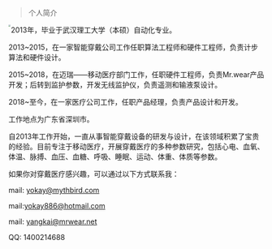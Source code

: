 > 个人简介   

<img src="http://www.mythbird.com:8000/f/2c566c97113a4cbe87f9/?dl=1" style="zoom:25%;" align="left"/>



2013年，毕业于武汉理工大学（本硕）自动化专业。

2013~2015，在一家智能穿戴公司工作任职算法工程师和硬件工程师，负责计步算法和硬件设计。

2015~2018，在迈瑞——移动医疗部门工作，任职硬件工程师，负责Mr.wear产品开发；后转到监护参数，开发无线监护仪，负责遥测和输液泵设计。

2018~至今，在一家医疗公司工作，任职产品经理，负责产品设计和开发。

工作地点为广东省深圳市。

自2013年工作开始，一直从事智能穿戴设备的研发与设计，在该领域积累了宝贵的经验。目前专注于移动医疗，开展穿戴医疗的多种参数研究，包括心电、血氧、体温、脉搏、血压、血糖、呼吸、睡眠、运动、体重、体质等参数。



如果你对穿戴医疗感兴趣，可以通过以下方式联系我：

mail: [yokay@mythbird.com](mailto:yokay@mythbird.com) 

mail:[yokay886@hotmail.com](mailto:yokay886@hotmail.com) 

mail: [yangkai@mrwear.net](mailto:yangkai@mrwear.net) 

QQ: 1400214688


